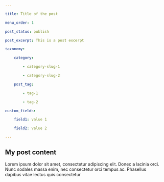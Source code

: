 ```yaml
---

title: Title of the post

menu_order: 1

post_status: publish

post_excerpt: This is a post excerpt

taxonomy:

    category:

        - category-slug-1

        - category-slug-2

    post_tag:

        - tag-1

        - tag-2

custom_fields:

    field1: value 1

    field2: value 2

---
```


## My post content

Lorem ipsum dolor sit amet, consectetur adipiscing elit. Donec a lacinia orci. Nunc sodales massa enim, nec consectetur orci tempus ac. Phasellus dapibus vitae lectus quis consectetur
